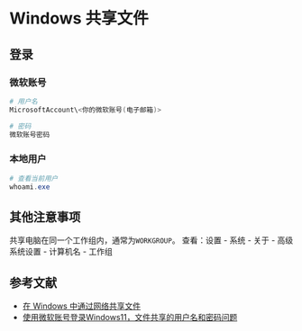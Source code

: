 # Windows 共享文件

## 登录

### 微软账号

```PowerShell
# 用户名
MicrosoftAccount\<你的微软账号(电子邮箱)>

# 密码
微软账号密码
```

### 本地用户

```PowerShell
# 查看当前用户
whoami.exe
```

## 其他注意事项

共享电脑在同一个工作组内，通常为`WORKGROUP`。
查看：设置 - 系统 - 关于 - 高级系统设置 - 计算机名 - 工作组

## 参考文献

- [在 Windows 中通过网络共享文件](https://support.microsoft.com/zh-cn/windows/%E5%9C%A8-windows-%E4%B8%AD%E9%80%9A%E8%BF%87%E7%BD%91%E7%BB%9C%E5%85%B1%E4%BA%AB%E6%96%87%E4%BB%B6-b58704b2-f53a-4b82-7bc1-80f9994725bf)
- [使用微软账号登录Windows11，文件共享的用户名和密码问题](https://answers.microsoft.com/zh-hans/windows/forum/all/%E4%BD%BF%E7%94%A8%E5%BE%AE%E8%BD%AF%E8%B4%A6/aa15f9a3-1b33-4c8c-8876-a504a2f9a5bf)
